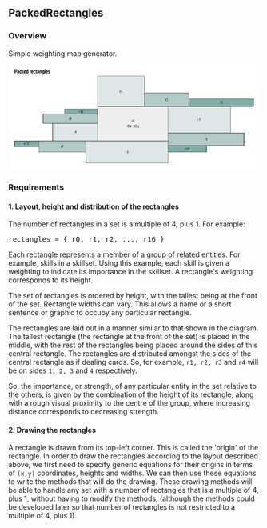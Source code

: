 ## PackedRectangles

### Overview

Simple weighting map generator.

![Packed_rectangles_example](https://github.com/PaulGreer1/PackedRectangles/blob/main/specification/PackedRectangles.png)

### Requirements

#### 1. Layout, height and distribution of the rectangles

The number of rectangles in a set is a multiple of 4, plus 1. For example:

<pre>
rectangles = { r0, r1, r2, ..., r16 }
</pre>

Each rectangle represents a member of a group of related entities. For example, skills in a skillset. Using this example, each skill is given a weighting to indicate its importance in the skillset. A rectangle's weighting corresponds to its height.

The set of rectangles is ordered by height, with the tallest being at the front of the set. Rectangle widths can vary. This allows a name or a short sentence or graphic to occupy any particular rectangle.

The rectangles are laid out in a manner similar to that shown in the diagram. The tallest rectangle (the rectangle at the front of the set) is placed in the middle, with the rest of the rectangles being placed around the sides of this central rectangle. The rectangles are distributed amongst the sides of the central rectangle as if dealing cards. So, for example, `r1, r2, r3` and `r4` will be on sides `1, 2, 3` and `4` respectively.

So, the importance, or strength, of any particular entity in the set relative to the others, is given by the combination of the height of its rectangle, along with a rough visual proximity to the centre of the group, where increasing distance corresponds to decreasing strength.

#### 2. Drawing the rectangles

A rectangle is drawn from its top-left corner. This is called the 'origin' of the rectangle. In order to draw the rectangles according to the layout described above, we first need to specify generic equations for their origins in terms of `(x,y)` coordinates, heights and widths. We can then use these equations to write the methods that will do the drawing. These drawing methods will be able to handle any set with a number of rectangles that is a multiple of 4, plus 1, without having to modify the methods, (although the methods could be developed later so that number of rectangles is not restricted to a multiple of 4, plus 1).